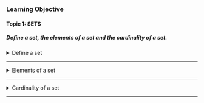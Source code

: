 ### Learning Objective

#### Topic 1: SETS 

##### Define a set, the elements of a set and the cardinality of a set.

<details>
  <summary>Define a set</summary>
  
A set is a well-defined collection of distinct objects, considered as a whole.
These objects are called elements or members of the set.
  - Sets are usually denoted by capital letters (e.g, A,B,S)
  - Elements are typically inside curly braces: A = {1,2,3}

</details>

---

<details>
  <summary>Elements of a set</summary>
  
The elements of a set are the individual objects or memebers contained in the set.
  - If an element a belongs to set A, we write a ∈ A
  - If it does not belong, we write a ∉ B

</details>

---

<details>
  <summary>Cardinality of a set</summary>
  
The cardinality of a set is the number of elements in the set.
  - Denoted by vertical bars: |A|
  - Example if A = {2,4,6}, then |A| = 3

</details>

---
